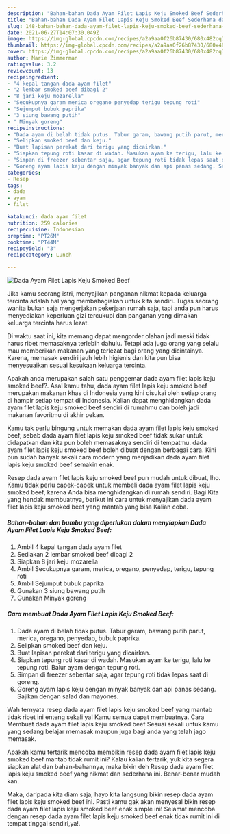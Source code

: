 ```yaml
---
description: "Bahan-bahan Dada Ayam Filet Lapis Keju Smoked Beef Sederhana dan Mudah Dibuat"
title: "Bahan-bahan Dada Ayam Filet Lapis Keju Smoked Beef Sederhana dan Mudah Dibuat"
slug: 148-bahan-bahan-dada-ayam-filet-lapis-keju-smoked-beef-sederhana-dan-mudah-dibuat
date: 2021-06-27T14:07:30.049Z
image: https://img-global.cpcdn.com/recipes/a2a9aa0f26b87430/680x482cq70/dada-ayam-filet-lapis-keju-smoked-beef-foto-resep-utama.jpg
thumbnail: https://img-global.cpcdn.com/recipes/a2a9aa0f26b87430/680x482cq70/dada-ayam-filet-lapis-keju-smoked-beef-foto-resep-utama.jpg
cover: https://img-global.cpcdn.com/recipes/a2a9aa0f26b87430/680x482cq70/dada-ayam-filet-lapis-keju-smoked-beef-foto-resep-utama.jpg
author: Marie Zimmerman
ratingvalue: 3.2
reviewcount: 13
recipeingredient:
- "4 kepal tangan dada ayam filet"
- "2 lembar smoked beef dibagi 2"
- "8 jari keju mozarella"
- "Secukupnya garam merica oregano penyedap terigu tepung roti"
- "Sejumput bubuk paprika"
- "3 siung bawang putih"
- " Minyak goreng"
recipeinstructions:
- "Dada ayam di belah tidak putus. Tabur garam, bawang putih parut, merica, oregano, penyedap, bubuk paprika."
- "Selipkan smoked beef dan keju."
- "Buat lapisan perekat dari terigu yang dicairkan."
- "Siapkan tepung roti kasar di wadah. Masukan ayam ke terigu, lalu ke tepung roti. Balur ayam dengan tepung roti."
- "Simpan di freezer sebentar saja, agar tepung roti tidak lepas saat di goreng."
- "Goreng ayam lapis keju dengan minyak banyak dan api panas sedang. Sajikan dengan salad dan mayones."
categories:
- Resep
tags:
- dada
- ayam
- filet

katakunci: dada ayam filet 
nutrition: 259 calories
recipecuisine: Indonesian
preptime: "PT26M"
cooktime: "PT44M"
recipeyield: "3"
recipecategory: Lunch

---
```



![Dada Ayam Filet Lapis Keju Smoked Beef](https://img-global.cpcdn.com/recipes/a2a9aa0f26b87430/680x482cq70/dada-ayam-filet-lapis-keju-smoked-beef-foto-resep-utama.jpg)

Jika kamu seorang istri, menyajikan panganan nikmat kepada keluarga tercinta adalah hal yang membahagiakan untuk kita sendiri. Tugas seorang  wanita bukan saja mengerjakan pekerjaan rumah saja, tapi anda pun harus menyediakan keperluan gizi tercukupi dan panganan yang dimakan keluarga tercinta harus lezat.

Di waktu  saat ini, kita memang dapat mengorder olahan jadi meski tidak harus ribet memasaknya terlebih dahulu. Tetapi ada juga orang yang selalu mau memberikan makanan yang terlezat bagi orang yang dicintainya. Karena, memasak sendiri jauh lebih higienis dan kita pun bisa menyesuaikan sesuai kesukaan keluarga tercinta. 



Apakah anda merupakan salah satu penggemar dada ayam filet lapis keju smoked beef?. Asal kamu tahu, dada ayam filet lapis keju smoked beef merupakan makanan khas di Indonesia yang kini disukai oleh setiap orang di hampir setiap tempat di Indonesia. Kalian dapat menghidangkan dada ayam filet lapis keju smoked beef sendiri di rumahmu dan boleh jadi makanan favoritmu di akhir pekan.

Kamu tak perlu bingung untuk memakan dada ayam filet lapis keju smoked beef, sebab dada ayam filet lapis keju smoked beef tidak sukar untuk didapatkan dan kita pun boleh memasaknya sendiri di tempatmu. dada ayam filet lapis keju smoked beef boleh dibuat dengan berbagai cara. Kini pun sudah banyak sekali cara modern yang menjadikan dada ayam filet lapis keju smoked beef semakin enak.

Resep dada ayam filet lapis keju smoked beef pun mudah untuk dibuat, lho. Kamu tidak perlu capek-capek untuk membeli dada ayam filet lapis keju smoked beef, karena Anda bisa menghidangkan di rumah sendiri. Bagi Kita yang hendak membuatnya, berikut ini cara untuk menyajikan dada ayam filet lapis keju smoked beef yang mantab yang bisa Kalian coba.

<!--inarticleads1-->

##### Bahan-bahan dan bumbu yang diperlukan dalam menyiapkan Dada Ayam Filet Lapis Keju Smoked Beef:

1. Ambil 4 kepal tangan dada ayam filet
1. Sediakan 2 lembar smoked beef dibagi 2
1. Siapkan 8 jari keju mozarella
1. Ambil Secukupnya garam, merica, oregano, penyedap, terigu, tepung roti
1. Ambil Sejumput bubuk paprika
1. Gunakan 3 siung bawang putih
1. Gunakan  Minyak goreng




<!--inarticleads2-->

##### Cara membuat Dada Ayam Filet Lapis Keju Smoked Beef:

1. Dada ayam di belah tidak putus. Tabur garam, bawang putih parut, merica, oregano, penyedap, bubuk paprika.
1. Selipkan smoked beef dan keju.
1. Buat lapisan perekat dari terigu yang dicairkan.
1. Siapkan tepung roti kasar di wadah. Masukan ayam ke terigu, lalu ke tepung roti. Balur ayam dengan tepung roti.
1. Simpan di freezer sebentar saja, agar tepung roti tidak lepas saat di goreng.
1. Goreng ayam lapis keju dengan minyak banyak dan api panas sedang. Sajikan dengan salad dan mayones.




Wah ternyata resep dada ayam filet lapis keju smoked beef yang mantab tidak ribet ini enteng sekali ya! Kamu semua dapat membuatnya. Cara Membuat dada ayam filet lapis keju smoked beef Sesuai sekali untuk kamu yang sedang belajar memasak maupun juga bagi anda yang telah jago memasak.

Apakah kamu tertarik mencoba membikin resep dada ayam filet lapis keju smoked beef mantab tidak rumit ini? Kalau kalian tertarik, yuk kita segera siapkan alat dan bahan-bahannya, maka bikin deh Resep dada ayam filet lapis keju smoked beef yang nikmat dan sederhana ini. Benar-benar mudah kan. 

Maka, daripada kita diam saja, hayo kita langsung bikin resep dada ayam filet lapis keju smoked beef ini. Pasti kamu gak akan menyesal bikin resep dada ayam filet lapis keju smoked beef enak simple ini! Selamat mencoba dengan resep dada ayam filet lapis keju smoked beef enak tidak rumit ini di tempat tinggal sendiri,ya!.

